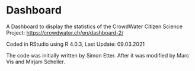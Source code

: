 # Dashboard

A Dashboard to display the statistics of the CrowdWater Citizen Science Project:
https://crowdwater.ch/en/dashboard-2/

Coded in RStudio using R 4.0.3,
Last Update: 09.03.2021

The code was initially written by Simon Etter. After it was modified by Marc Vis and Mirjam Scheller.

